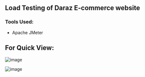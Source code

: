 ## Load Testing of Daraz E-commerce website
### Tools Used: 
   - Apache JMeter

## For Quick View: 

![image](https://github.com/mmahabubalam/Daraz-Load-Testing-Using-Jmeter/assets/149142080/6166c7ad-0a34-4779-869b-eaef543d2a8c)

![image](https://github.com/mmahabubalam/Daraz-Load-Testing-Using-Jmeter/assets/149142080/7a9414f9-414e-44c6-945e-52f5d3a65d1e)
